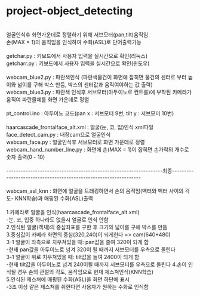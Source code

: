 # project-object_detecting
<br/>
얼굴인식후 화면가운데로 정렬하기 위해 서브모터(pan,tilt)움직임<br/>
손(MAX = 1)의 움직임을 인식하여 수화(ASL)로 단어출력가능<br/>
<br/>
getchar.py : 키보드에서 사용자 입력을 실시간으로 확인(리눅스)<br/>
getcharr.py : 키보드에서 사용자 입력을 실시간으로 확인(윈도우)<br/>
<br/>
webcam_blue2.py : 파란색인식 (파란색물건이 화면에 잡히면 물건의 센터로 부터 높이와 넒이를 구해 박스 만듬, 박스의 센터값과 움직여야하는 값 출력)<br/>
webcam_blue3.py : 파란색 인식후 서브모터(아두이노로 컨트롤)에 부착된 카메라가 움직여 파란물체를 화면 가운데로 정렬<br/>
<br/>
pt_control.ino : 아두이노 코드(pan x : 서브모터 9번, tilt y : 서브모터 10번)<br/>
<br/>
haarcascade_frontalface_alt.xml : 얼굴(눈, 코, 입)인식 xml파일<br/>
face_detect_cam.py : 내장cam으로 얼굴인식<br/>
webcam_face.py : 얼굴인식후 서브모터로 화면 가운데로 정렬<br/>
webcam_hand_number_line.py : 화면에 손(MAX = 1)이 잡히면 손가락의 개수로 숫자 출력(0 - 10)<br/> 
<br/>
-----------------------------------------------------------------최종-----------------------------------------------------------------<br/>
<br/>
webcam_asl_knn : 화면에 얼굴을 트래킹하면서 손의 움직임(벡터와 벡터 사이의 각도- KNN학습)과 매핑된 수화(ASL)출력<br/>
<br/>
1.카메라로 얼굴을 인식(haarcascade_frontalface_alt.xml)<br/>
 -눈, 코, 입중 하나라도 없을시 얼굴로 인식 안함<br/>
2.인식된 얼굴(객체)의 중심좌표를 구한 후 크기와 넓이를 구해 박스를 만듬<br/>
3.중심값이 카메라 화면의 중심(320,240)이 되게한다 => cam(640*480)<br/>
3-1 얼굴이 좌측으로 치우쳐있을 때: pan값을 줄여 320이 되게 함<br/>
    -현재 pan값을 아두이노로 넘겨 320이 될 때까지 서브모터를 우측으로 돌린다<br/>
3-1 얼굴이 위로 치우쳐있을 때: tilt값을 늘여 2400이 되게 함<br/>
    -현재 tilt값을 아두이노로 넘겨 240이될 때까지 서브모터를 우측으로 돌린다  
4.손이 인식될 경우 손의 관절의 각도, 움직임으로 현재 제스쳐인식(KNN학습)<br/>
5.인식된 제스쳐에 매핑된 수화(ASL)을 화면 하단에 표시<br/>
  -3초 이상 같은 제스쳐를 취한다면 사용자가 원하는 수화로 인식함<br/>


